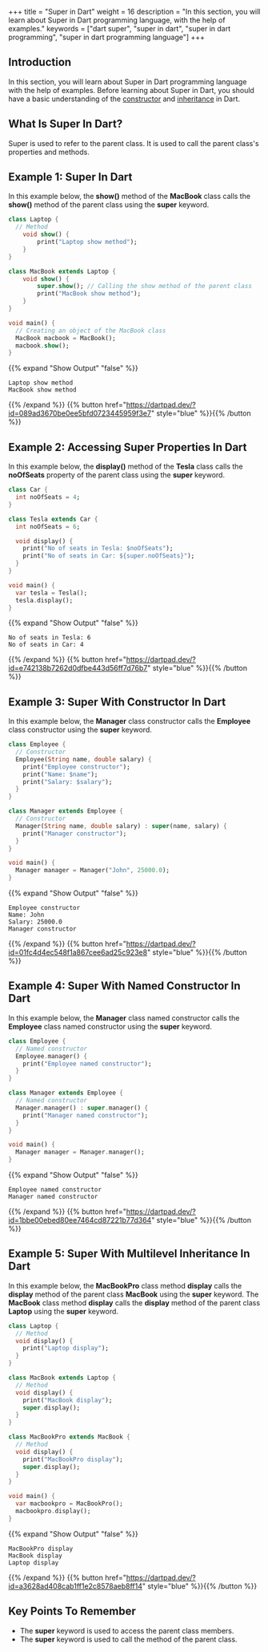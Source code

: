 +++
title = "Super in Dart"
weight = 16
description = "In this section, you will learn about Super in Dart programming language, with the help of examples."
keywords = ["dart super", "super in dart", "super in dart programming", "super in dart programming language"]
+++

## Introduction 
In this section, you will learn about Super in Dart programming language with the help of examples. Before learning about Super in Dart, you should have a basic understanding of the [constructor](/object-oriented-programming/constructor-in-dart/) and [inheritance](/object-oriented-programming/inheritance-in-dart/) in Dart.

## What Is Super In Dart?
Super is used to refer to the parent class. It is used to call the parent class's properties and methods.

## Example 1: Super In Dart
In this example below, the **show()** method of the **MacBook** class calls the **show()** method of the parent class using the **super** keyword.
```dart
class Laptop {
  // Method
    void show() {
        print("Laptop show method");
    }
}

class MacBook extends Laptop {
    void show() {
        super.show(); // Calling the show method of the parent class
        print("MacBook show method");
    }
}

void main() {
  // Creating an object of the MacBook class
  MacBook macbook = MacBook();
  macbook.show();
}
```
{{% expand "Show Output" "false" %}}
```plaintext
Laptop show method
MacBook show method
```
{{% /expand %}}
{{% button href="https://dartpad.dev/?id=089ad3670be0ee5bfd0723445959f3e7" style="blue" %}}{{% /button %}}


## Example 2: Accessing Super Properties In Dart
In this example below, the **display()** method of the **Tesla** class calls the **noOfSeats** property of the parent class using the **super** keyword.

```dart
class Car {
  int noOfSeats = 4;
}

class Tesla extends Car {
  int noOfSeats = 6;

  void display() {
    print("No of seats in Tesla: $noOfSeats");
    print("No of seats in Car: ${super.noOfSeats}");
  }
}

void main() {
  var tesla = Tesla();
  tesla.display();
}
```
{{% expand "Show Output" "false" %}}
```plaintext
No of seats in Tesla: 6
No of seats in Car: 4
```
{{% /expand %}}
{{% button href="https://dartpad.dev/?id=e742138b7262d0dfbe443d56ff7d76b7" style="blue" %}}{{% /button %}}


## Example 3: Super With Constructor In Dart
In this example below, the **Manager** class constructor calls the **Employee** class constructor using the **super** keyword.

```dart
class Employee {
  // Constructor
  Employee(String name, double salary) {
    print("Employee constructor");
    print("Name: $name");
    print("Salary: $salary");
  }
}

class Manager extends Employee {
  // Constructor
  Manager(String name, double salary) : super(name, salary) {
    print("Manager constructor");
  }
}

void main() {
  Manager manager = Manager("John", 25000.0);
}
```
{{% expand "Show Output" "false" %}}
```plaintext
Employee constructor
Name: John
Salary: 25000.0
Manager constructor
```
{{% /expand %}}
{{% button href="https://dartpad.dev/?id=01fc4d4ec548f1a867cee6ad25c923e8" style="blue" %}}{{% /button %}}

## Example 4: Super With Named Constructor In Dart
In this example below, the **Manager** class named constructor calls the **Employee** class named constructor using the **super** keyword.

```dart
class Employee {
  // Named constructor
  Employee.manager() {
    print("Employee named constructor");
  }
}

class Manager extends Employee {
  // Named constructor
  Manager.manager() : super.manager() {
    print("Manager named constructor");
  }
}

void main() {
  Manager manager = Manager.manager();
}
```




{{% expand "Show Output" "false" %}}
```plaintext
Employee named constructor
Manager named constructor
```
{{% /expand %}}
{{% button href="https://dartpad.dev/?id=1bbe00ebed80ee7464cd87221b77d364" style="blue" %}}{{% /button %}}


## Example 5: Super With Multilevel Inheritance In Dart
In this example below, the **MacBookPro** class method **display** calls the **display** method of the parent class **MacBook** using the **super** keyword. The **MacBook** class method **display** calls the **display** method of the parent class **Laptop** using the **super** keyword.

```dart
class Laptop {
  // Method
  void display() {
    print("Laptop display");
  }
}

class MacBook extends Laptop {
  // Method
  void display() {
    print("MacBook display");
    super.display();
  }
}

class MacBookPro extends MacBook {
  // Method
  void display() {
    print("MacBookPro display");
    super.display();
  }
}

void main() {
  var macbookpro = MacBookPro();
  macbookpro.display();
}
```



{{% expand "Show Output" "false" %}}
```plaintext
MacBookPro display
MacBook display
Laptop display
```
{{% /expand %}}
{{% button href="https://dartpad.dev/?id=a3628ad408cab1ff1e2c8578aeb8ff14" style="blue" %}}{{% /button %}}

## Key Points To Remember
- The **super** keyword is used to access the parent class members.
- The **super** keyword is used to call the method of the parent class.
